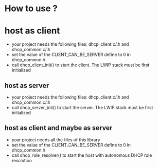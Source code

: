 # How to use ?

# host as client
- your project needs the following files: dhcp_client.c/.h and dhcp_common.c/.h
- set the value of the CLIENT_CAN_BE_SERVER define to 0 in dhcp_common.h
- call dhcp_client_init() to start the client. The LWIP stack must be first initialized

## host as server
- your project needs the following files: dhcp_client.c/.h and dhcp_common.c/.h
- call dhcp_server_init() to start the server. The LWIP stack must be first initialized

## host as client and maybe as server
- your project needs all the files of this library
- set the value of the CLIENT_CAN_BE_SERVER define to 0 in dhcp_common.h
- call dhcp_role_resolver() to start the host with autonomous DHCP role resolution
